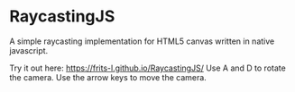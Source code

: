 # RaycastingJS
A simple raycasting implementation for HTML5 canvas written in native javascript.


Try it out here: https://frits-l.github.io/RaycastingJS/
Use A and D to rotate the camera. Use the arrow keys to move the camera.
